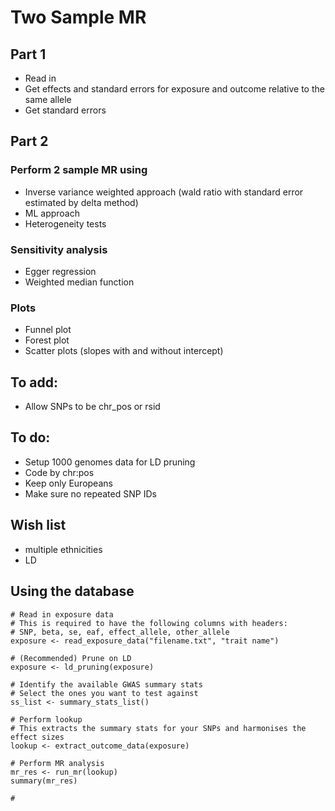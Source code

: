 # Two Sample MR


## Part 1
- Read in 
- Get effects and standard errors for exposure and outcome relative to the same allele
- Get standard errors


## Part 2

### Perform 2 sample MR using
- Inverse variance weighted approach (wald ratio with standard error estimated by delta method)
- ML approach
- Heterogeneity tests

### Sensitivity analysis
- Egger regression
- Weighted median function

### Plots
- Funnel plot
- Forest plot
- Scatter plots (slopes with and without intercept)



## To add:

- Allow SNPs to be chr_pos or rsid


## To do:

- Setup 1000 genomes data for LD pruning
- Code by chr:pos
- Keep only Europeans
- Make sure no repeated SNP IDs


## Wish list

- multiple ethnicities
- LD 



## Using the database


    # Read in exposure data
    # This is required to have the following columns with headers:
    # SNP, beta, se, eaf, effect_allele, other_allele
    exposure <- read_exposure_data("filename.txt", "trait name")

    # (Recommended) Prune on LD
    exposure <- ld_pruning(exposure)

    # Identify the available GWAS summary stats
    # Select the ones you want to test against
    ss_list <- summary_stats_list()

    # Perform lookup
    # This extracts the summary stats for your SNPs and harmonises the effect sizes
    lookup <- extract_outcome_data(exposure)

    # Perform MR analysis
    mr_res <- run_mr(lookup)
    summary(mr_res)

    # 
